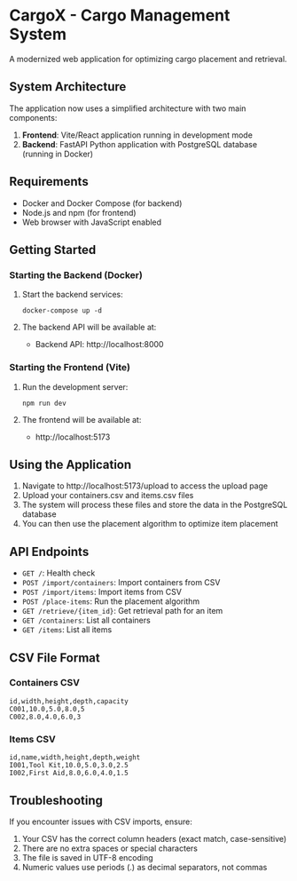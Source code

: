
# CargoX - Cargo Management System

A modernized web application for optimizing cargo placement and retrieval.

## System Architecture

The application now uses a simplified architecture with two main components:

1. **Frontend**: Vite/React application running in development mode
2. **Backend**: FastAPI Python application with PostgreSQL database (running in Docker)

## Requirements

- Docker and Docker Compose (for backend)
- Node.js and npm (for frontend)
- Web browser with JavaScript enabled

## Getting Started

### Starting the Backend (Docker)

1. Start the backend services:
   ```
   docker-compose up -d
   ```

2. The backend API will be available at:
   - Backend API: http://localhost:8000

### Starting the Frontend (Vite)

1. Run the development server:
   ```
   npm run dev
   ```

2. The frontend will be available at:
   - http://localhost:5173

## Using the Application

1. Navigate to http://localhost:5173/upload to access the upload page
2. Upload your containers.csv and items.csv files
3. The system will process these files and store the data in the PostgreSQL database
4. You can then use the placement algorithm to optimize item placement

## API Endpoints

- `GET /`: Health check
- `POST /import/containers`: Import containers from CSV
- `POST /import/items`: Import items from CSV
- `POST /place-items`: Run the placement algorithm
- `GET /retrieve/{item_id}`: Get retrieval path for an item
- `GET /containers`: List all containers
- `GET /items`: List all items

## CSV File Format

### Containers CSV
```
id,width,height,depth,capacity
C001,10.0,5.0,8.0,5
C002,8.0,4.0,6.0,3
```

### Items CSV
```
id,name,width,height,depth,weight
I001,Tool Kit,10.0,5.0,3.0,2.5
I002,First Aid,8.0,6.0,4.0,1.5
```

## Troubleshooting

If you encounter issues with CSV imports, ensure:

1. Your CSV has the correct column headers (exact match, case-sensitive)
2. There are no extra spaces or special characters
3. The file is saved in UTF-8 encoding
4. Numeric values use periods (.) as decimal separators, not commas


